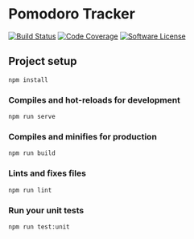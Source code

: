 # Pomodoro Tracker

[![Build Status](https://img.shields.io/travis/REBELinBLUE/pomodoro/master.svg?style=flat-square&label=Travis+CI)](https://travis-ci.org/REBELinBLUE/pomodoro)
[![Code Coverage](https://img.shields.io/codecov/c/github/REBELinBLUE/pomodoro/master.svg?style=flat-square&label=Coverage)](https://codecov.io/gh/REBELinBLUE/pomodoro)
[![Software License](https://img.shields.io/badge/license-MIT-brightgreen.svg?style=flat-square&label=License)](/LICENSE.md)

## Project setup
```
npm install
```

### Compiles and hot-reloads for development
```
npm run serve
```

### Compiles and minifies for production
```
npm run build
```

### Lints and fixes files
```
npm run lint
```

### Run your unit tests
```
npm run test:unit
```

